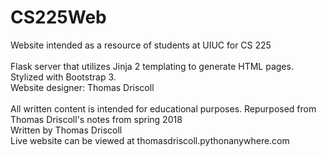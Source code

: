 # CS225Web
Website intended as a resource of students at UIUC for CS 225 <br />
<br />
Flask server that utilizes Jinja 2 templating to generate HTML pages. Stylized with Bootstrap 3.<br />
Website designer: Thomas Driscoll
<br />
<br />
All written content is intended for educational purposes. Repurposed from Thomas Driscoll's notes from spring 2018<br />
Written by Thomas Driscoll<br />
Live website can be viewed at thomasdriscoll.pythonanywhere.com
